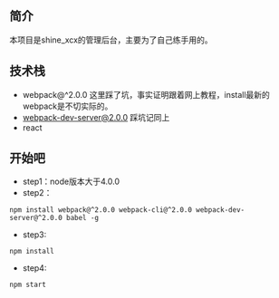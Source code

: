 ## 简介
本项目是shine_xcx的管理后台，主要为了自己练手用的。

## 技术栈
+ webpack@^2.0.0 这里踩了坑，事实证明跟着网上教程，install最新的webpack是不切实际的。
+ webpack-dev-server@2.0.0 踩坑记同上
+ react

## 开始吧
+ step1：node版本大于4.0.0
+ step2：

`npm install webpack@^2.0.0 webpack-cli@^2.0.0 webpack-dev-server@^2.0.0 babel -g`

+ step3:

`npm install`

+ step4:

`npm start`